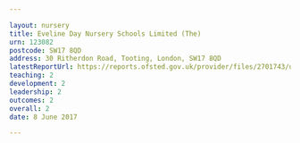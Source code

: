 ```yaml
---

layout: nursery
title: Eveline Day Nursery Schools Limited (The)
urn: 123082
postcode: SW17 8QD
address: 30 Ritherdon Road, Tooting, London, SW17 8QD
latestReportUrl: https://reports.ofsted.gov.uk/provider/files/2701743/urn/123082.pdf
teaching: 2
development: 2
leadership: 2
outcomes: 2
overall: 2
date: 8 June 2017

---
```

